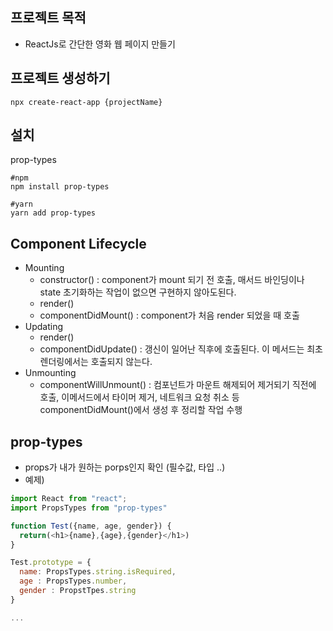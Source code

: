 ## 프로젝트 목적
- ReactJs로 간단한 영화 웹 페이지 만들기

## 프로젝트 생성하기
```shell
npx create-react-app {projectName}
```
## 설치
prop-types
```shell
#npm
npm install prop-types

#yarn
yarn add prop-types
```

## Component Lifecycle
- Mounting
  - constructor() : component가 mount 되기 전 호출, 매서드 바인딩이나 state 초기화하는 작업이 없으면 구현하지 않아도된다.
  - render() 
  - componentDidMount() : component가 처음 render 되었을 때 호출 
- Updating
  - render()
  - componentDidUpdate() : 갱신이 일어난 직후에 호출된다. 이 메서드는 최초 렌더링에서는 호출되지 않는다.
- Unmounting
  - componentWillUnmount() :  컴포넌트가 마운트 해제되어 제거되기 직전에 호출, 이메서드에서 타이머 제거, 네트워크 요청 취소 등 componentDidMount()에서 생성 후 정리할 작업 수행

## prop-types
- props가 내가 원하는 porps인지 확인 (필수값, 타입 ..)
- 예제)
```javascript
import React from "react";
import PropsTypes from "prop-types"

function Test({name, age, gender}) {
  return(<h1>{name},{age},{gender}</h1>)
}

Test.prototype = {
  name: PropsTypes.string.isRequired,
  age : PropsTypes.number,
  gender : PropstTpes.string
}

...

```


